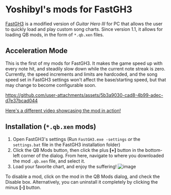 # Yoshibyl's mods for FastGH3
[FastGH3](https://github.com/donnaken15/FastGH3) is a modified version of *Guitar Hero III* for PC that allows the user to quickly load and play custom song charts.  Since version 1.1, it allows for loading QB mods, in the form of `*.qb.xen` files.

## Acceleration Mode
This is the first of my mods for FastGH3.  It makes the game speed up with every note hit, and steadily slow down while the current note streak is zero.  Currently, the speed increments and limits are hardcoded, and the song speed set in FastGH3 settings won't affect the base/starting speed, but that may change to become configurable soon.

https://github.com/user-attachments/assets/5b3a9030-cad8-4b99-adec-d7e37bcad044

[Here's a different video showcasing the mod in action!](https://youtu.be/LJt_AqU60Hk)

## Installation (`*.qb.xen` mods)
1. Open FastGH3's settings (Run `FastGH3.exe -settings` *or* the `settings.bat` file in the FastGH3 installation folder)
2. Click the QB Mods button, then click the plus **[+]** button in the bottom-left corner of the dialog.  From here, navigate to where you downloaded the mod `.qb.xen` file, and select it.
3. Load your favorite chart, and enjoy the suffering!
![image](https://github.com/user-attachments/assets/77f63f13-18d5-4b93-b2c5-92d51d95a105)

To disable a mod, click on the mod in the QB Mods dialog, and check the Disable box.  Alternatively, you can uninstall it completely by clicking the minus **[-]** button.
